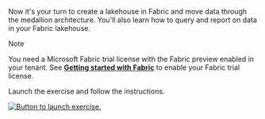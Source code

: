 Now it's your turn to create a lakehouse in Fabric and move data through the medallion architecture. You'll also learn how to query and report on data in your Fabric lakehouse.

> [!NOTE]
> You need a Microsoft Fabric trial license with the Fabric preview enabled in your tenant. See [**Getting started with Fabric**](/fabric/get-started/fabric-trial) to enable your Fabric trial license.

Launch the exercise and follow the instructions.

[![Button to launch exercise.](../media/launch-exercise.png)](https://go.microsoft.com/fwlink/?linkid=2259609)
